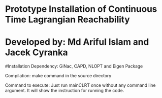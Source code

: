 # Prototype Installation of Continuous Time Lagrangian Reachability
# Developed by: Md Ariful Islam and Jacek Cyranka

#Installation
Dependency: 
GiNac, CAPD, NLOPT and Eigen Package

Compilation:
make command in the source directory

Command to execute:
Just run mainCLRT once without any command line argument. It will show
the instruction for running the code.

